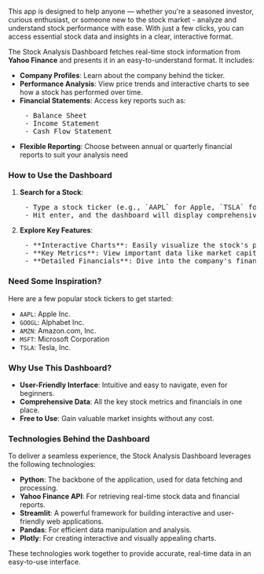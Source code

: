 This app is designed to help anyone — whether you're a seasoned investor, curious enthusiast, or someone new to the stock market - analyze and understand stock performance with ease. With just a few clicks, you can access essential stock data and insights in a clear, interactive format.

The Stock Analysis Dashboard fetches real-time stock information from **Yahoo Finance** and presents it in an easy-to-understand format. It includes:
- **Company Profiles**: Learn about the company behind the ticker.
- **Performance Analysis**: View price trends and interactive charts to see how a stock has performed over time.
- **Financial Statements**: Access key reports such as:
<pre>
    - Balance Sheet
    - Income Statement
    - Cash Flow Statement
</pre>
- **Flexible Reporting**: Choose between annual or quarterly financial reports to suit your analysis need

### How to Use the Dashboard
1. **Search for a Stock**:
<pre>
    - Type a stock ticker (e.g., `AAPL` for Apple, `TSLA` for Tesla, or `MSFT` for Microsoft) into the search bar.
    - Hit enter, and the dashboard will display comprehensive information about the stock.
</pre>
2. **Explore Key Features**:
<pre>
    - **Interactive Charts**: Easily visualize the stock's performance over time.
    - **Key Metrics**: View important data like market capitalization, P/E ratio, and earnings per share (EPS).
    - **Detailed Financials**: Dive into the company's financial reports to gain deeper insights.
</pre>

### Need Some Inspiration?
Here are a few popular stock tickers to get started:
- `AAPL`: Apple Inc.
- `GOOGL`: Alphabet Inc.
- `AMZN`: Amazon.com, Inc.
- `MSFT`: Microsoft Corporation
- `TSLA`: Tesla, Inc.

### Why Use This Dashboard?

- **User-Friendly Interface**: Intuitive and easy to navigate, even for beginners.
- **Comprehensive Data**: All the key stock metrics and financials in one place.
- **Free to Use**: Gain valuable market insights without any cost.

### Technologies Behind the Dashboard
To deliver a seamless experience, the Stock Analysis Dashboard leverages the following technologies:

- **Python**: The backbone of the application, used for data fetching and processing.
- **Yahoo Finance API**: For retrieving real-time stock data and financial reports.
- **Streamlit**: A powerful framework for building interactive and user-friendly web applications.
- **Pandas**: For efficient data manipulation and analysis.
- **Plotly**: For creating interactive and visually appealing charts.

These technologies work together to provide accurate, real-time data in an easy-to-use interface.
